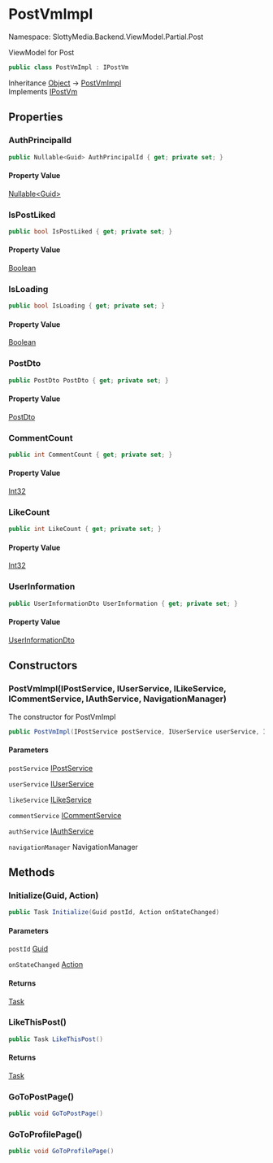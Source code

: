 # PostVmImpl

Namespace: SlottyMedia.Backend.ViewModel.Partial.Post

ViewModel for Post

```csharp
public class PostVmImpl : IPostVm
```

Inheritance [Object](https://docs.microsoft.com/en-us/dotnet/api/system.object) → [PostVmImpl](./slottymedia.backend.viewmodel.partial.post.postvmimpl.md)<br>
Implements [IPostVm](./slottymedia.backend.viewmodel.partial.post.ipostvm.md)

## Properties

### **AuthPrincipalId**

```csharp
public Nullable<Guid> AuthPrincipalId { get; private set; }
```

#### Property Value

[Nullable&lt;Guid&gt;](https://docs.microsoft.com/en-us/dotnet/api/system.nullable-1)<br>

### **IsPostLiked**

```csharp
public bool IsPostLiked { get; private set; }
```

#### Property Value

[Boolean](https://docs.microsoft.com/en-us/dotnet/api/system.boolean)<br>

### **IsLoading**

```csharp
public bool IsLoading { get; private set; }
```

#### Property Value

[Boolean](https://docs.microsoft.com/en-us/dotnet/api/system.boolean)<br>

### **PostDto**

```csharp
public PostDto PostDto { get; private set; }
```

#### Property Value

[PostDto](./slottymedia.backend.dtos.postdto.md)<br>

### **CommentCount**

```csharp
public int CommentCount { get; private set; }
```

#### Property Value

[Int32](https://docs.microsoft.com/en-us/dotnet/api/system.int32)<br>

### **LikeCount**

```csharp
public int LikeCount { get; private set; }
```

#### Property Value

[Int32](https://docs.microsoft.com/en-us/dotnet/api/system.int32)<br>

### **UserInformation**

```csharp
public UserInformationDto UserInformation { get; private set; }
```

#### Property Value

[UserInformationDto](./slottymedia.backend.dtos.userinformationdto.md)<br>

## Constructors

### **PostVmImpl(IPostService, IUserService, ILikeService, ICommentService, IAuthService, NavigationManager)**

The constructor for PostVmImpl

```csharp
public PostVmImpl(IPostService postService, IUserService userService, ILikeService likeService, ICommentService commentService, IAuthService authService, NavigationManager navigationManager)
```

#### Parameters

`postService` [IPostService](./slottymedia.backend.services.interfaces.ipostservice.md)<br>

`userService` [IUserService](./slottymedia.backend.services.interfaces.iuserservice.md)<br>

`likeService` [ILikeService](./slottymedia.backend.services.interfaces.ilikeservice.md)<br>

`commentService` [ICommentService](./slottymedia.backend.services.interfaces.icommentservice.md)<br>

`authService` [IAuthService](./slottymedia.backend.services.interfaces.iauthservice.md)<br>

`navigationManager` NavigationManager<br>

## Methods

### **Initialize(Guid, Action)**

```csharp
public Task Initialize(Guid postId, Action onStateChanged)
```

#### Parameters

`postId` [Guid](https://docs.microsoft.com/en-us/dotnet/api/system.guid)<br>

`onStateChanged` [Action](https://docs.microsoft.com/en-us/dotnet/api/system.action)<br>

#### Returns

[Task](https://docs.microsoft.com/en-us/dotnet/api/system.threading.tasks.task)<br>

### **LikeThisPost()**

```csharp
public Task LikeThisPost()
```

#### Returns

[Task](https://docs.microsoft.com/en-us/dotnet/api/system.threading.tasks.task)<br>

### **GoToPostPage()**

```csharp
public void GoToPostPage()
```

### **GoToProfilePage()**

```csharp
public void GoToProfilePage()
```
